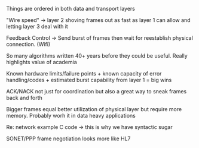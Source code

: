 Things are ordered in both data and transport layers

"Wire speed" -> layer 2 shoving frames out as fast as layer 1 can allow and letting layer 3 deal with it

Feedback Control -> Send burst of frames then wait for reestablish physical connection. (Wifi)

So many algorithms written 40+ years before they could be useful. Really highlights value of academia

Known hardware limits/failure points + known capacity of error handling/codes + estimated burst capability from layer 1 = big wins

ACK/NACK not just for coordination but also a great way to sneak frames back and forth

Bigger frames equal better utilization of physical layer but require more memory. Probably worh it in data heavy applications

Re: network example C code -> this is why we have syntactic sugar

SONET/PPP frame negotiation looks more like HL7

